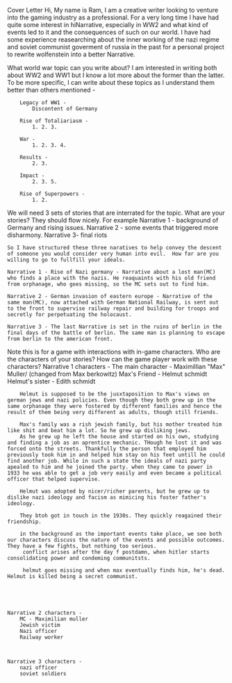 Cover Letter
	Hi, My name is Ram, I am a creative writer looking to venture into the gaming industry as a professional. For a very long time I have had quite some interest in hiNarrative, especially in WW2 and what kind of events led to it and the consequences of such on our world. I have had some experience reasearching about the inner working of the nazi regime and soviet communist goverment of russia in the past for a personal project to rewrite wolfenstein into a better Narrative.
	
What world war topic can you write about?
	I  am interested in writing both about WW2 and WW1 but I know a lot more about the former than the latter. To be more specific, I can write about these topics as I understand them better than others mentioned -
	
		Legacy of WW1 -
			Discontent of Germany
			
		Rise of Totaliariasm -
			1. 2. 3.
			
		War -
			1. 2. 3. 4.
			
		Results -
			2. 3. 
			
		Impact -
			2. 3. 5.
			
		Rise of Superpowers -
			1. 2.
			
We will need 3 sets of stories that are interrated for the topic. What are your stories? They should flow nicely. For example Narrative 1 - background of Germany and rising issues. Narrative 2 - some events that triggered more disharmony. Narrative 3- final riots
	
	So I have structured these three naratives to help convey the descent of someone you would consider very human into evil.  How far are you willing to go to fullfill your ideals.

	Narrative 1 - Rise of Nazi germany - Narrative about a lost man(MC) who finds a place with the nazis. He reaquaints with his old friend from orphanage, who goes missing, so the MC sets out to find him. 
	
	Narrative 2 - German invasion of eastern europe - Narrative of the same man(MC), now attached with German National Railway, is sent out to the front to supervise railway repair and building for troops and secretly for perpetuating the holocaust.
	
	Narrative 3 - The last Narrative is set in the ruins of berlin in the final days of the battle of berlin. The same man is planning to escape from berlin to the american front. 
	

Note this is for a game with interactions with in-game characters. Who are the characters of your stories? How can the game player work with these characters?
	Narrative 1 characters - 
		The main character - Maximillian "Max" Muller/ (changed from Max berkowitz)
		Max's Friend - Helmut schmidt
		Helmut's sister - Edith schmidt
		
		Helmut is supposed to be the jusxtaposition to Max's views on german jews and nazi policies. Even though they both grew up in the same orphanage they were fostered by different families and hence the result of them being very different as adults, though still friends.
		
		Max's family was a rish jewish family, but his mother treated him like shit and beat him a lot. So he grew up disliking jews.
		As he grew up he left the house and started on his own, studying and finding a job as an aprentice mechanic. THough he lost it and was forced onto the streets. Thankfully the person that employed him previously took him in and helped him stay on his feet untill he could find another job. While in such a state the ideals of nazi party apealed to him and he joined the party. when they came to power in 1933 he was able to get a job very easily and even became a political officer that helped supervise.
		
		Helmut was adopted by nicer/richer parents, but he grew up to dislike nazi ideology and facism as mimicing his foster father's ideology.
		
		They btoh got in touch in the 1930s. They quickly reagained their friendship. 
		
		in the background as the important events take place, we see both our characters discuss the nature of the events and possible outcomes. They have a few fights, but nothing too serious. 
		 conflict arises after the day f postdamn, when hitler starts consolidating power and condeming communitsts. 
		 
		 helmut goes missing and when max eventually finds him, he's dead. Helmut is killed being a secret communist.
		
		
		
		
		
	Narrative 2 characters -
		MC - Maximilian muller
		Jewish victim
		Nazi officer
		Railway worker
		
		
	
	Narrative 3 characters -
		nazi officer
		soviet soldiers
		
	
